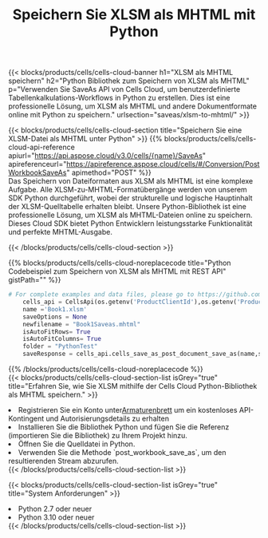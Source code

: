 ﻿---
title:  Speichern Sie XLSM als MHTML mit Python
description:  Verwendung des Cloud SDK Aspose.Cells für Python zum Speichern der XLSM-Formatdatei als MHTML-Formatdatei.
kwords: Excel, Save XLSM as MHTML, REST, Python
howto: How to save XLSM as MHTML using Aspose.Cells Cloud Python library.
---
{{< blocks/products/cells/cells-cloud-banner h1="XLSM als MHTML speichern" h2="Python Bibliothek zum Speichern von XLSM als MHTML" p="Verwenden Sie SaveAs API von Cells Cloud, um benutzerdefinierte Tabellenkalkulations-Workflows in Python zu erstellen. Dies ist eine professionelle Lösung, um XLSM als MHTML und andere Dokumentformate online mit Python zu speichern." urlsection="saveas/xlsm-to-mhtml/" >}}

{{< blocks/products/cells/cells-cloud-section title="Speichern Sie eine XLSM-Datei als MHTML unter Python" >}}
{{% blocks/products/cells/cells-cloud-api-reference apiurl="https://api.aspose.cloud/v3.0/cells/{name}/SaveAs" apireferenceurl="https://apireference.aspose.cloud/cells/#/Conversion/PostWorkbookSaveAs" apimethod="POST" %}}
<br/>
Das Speichern von Dateiformaten aus XLSM als MHTML ist eine komplexe Aufgabe. Alle XLSM-zu-MHTML-Formatübergänge werden von unserem SDK Python durchgeführt, wobei der strukturelle und logische Hauptinhalt der XLSM-Quelltabelle erhalten bleibt. Unsere Python-Bibliothek ist eine professionelle Lösung, um XLSM als MHTML-Dateien online zu speichern. Dieses Cloud SDK bietet Python Entwicklern leistungsstarke Funktionalität und perfekte MHTML-Ausgabe.

{{< /blocks/products/cells/cells-cloud-section >}}

{{% blocks/products/cells/cells-cloud-noreplacecode title="Python Codebeispiel zum Speichern von XLSM als MHTML mit REST API" gistPath="" %}}
  
```python
# For complete examples and data files, please go to https://github.com/aspose-cells-cloud/aspose-cells-cloud-python/
    cells_api = CellsApi(os.getenv('ProductClientId'),os.getenv('ProductClientSecret'))
    name ='Book1.xlsm'    
    saveOptions = None
    newfilename = "Book1Saveas.mhtml"
    isAutoFitRows= True
    isAutoFitColumns= True
    folder = "PythonTest"
    saveResponse = cells_api.cells_save_as_post_document_save_as(name,save_options=saveOptions, newfilename=(folder +'/' + newfilename),folder=folder)
```
  
{{% /blocks/products/cells/cells-cloud-noreplacecode %}}
<br/>
{{< blocks/products/cells/cells-cloud-section-list isGrey="true" title="Erfahren Sie, wie Sie XLSM mithilfe der Cells Cloud Python-Bibliothek als MHTML speichern." >}}
<li> Registrieren Sie ein Konto unter<a href="https://dashboard.aspose.cloud/">Armaturenbrett</a> um ein kostenloses API-Kontingent und Autorisierungsdetails zu erhalten</li>
<li>Installieren Sie die Bibliothek Python und fügen Sie die Referenz (importieren Sie die Bibliothek) zu Ihrem Projekt hinzu.</li>
<li>Öffnen Sie die Quelldatei in Python.</li>
<li>Verwenden Sie die Methode `post_workbook_save_as`, um den resultierenden Stream abzurufen.</li>
{{< /blocks/products/cells/cells-cloud-section-list >}}

{{< blocks/products/cells/cells-cloud-section-list isGrey="true" title="System Anforderungen" >}}
<li>Python 2.7 oder neuer</li>
<li>Python 3.10 oder neuer</li>
{{< /blocks/products/cells/cells-cloud-section-list >}}
